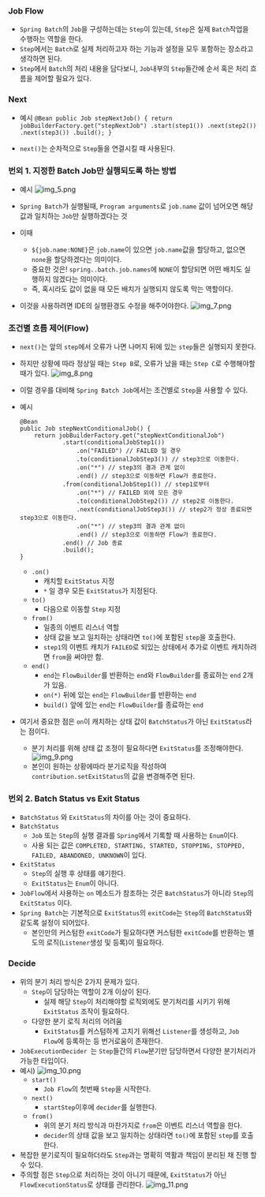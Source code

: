 ### Job Flow
* `Spring Batch`의 `Job`을 구성하는데는 `Step`이 있는데,
`Step`은 실제 `Batch`작업을 수행하는 역할을 한다.
* `Step`에서는 `Batch`로 실제 처리하고자 하는 기능과 설정을 모두 포함하는 장소라고 생각하면 된다.
* `Step`에서 `Batch`의 처리 내용을 담다보니, `Job`내부의 `Step`들간에 순서 혹은 처리 흐름을 제어할 필요가 있다.

### Next
* 예시
    `
    @Bean
    public Job stepNextJob() {
        return jobBuilderFactory.get("stepNextJob")
                .start(step1())
                .next(step2())
                .next(step3())
                .build();
    }
    `
  
* `next()`는 순차적으로 `Step`들을 연결시킬 때 사용된다.


### 번외 1. 지정한 Batch Job만 실행되도록 하는 방법
* 예시
  ![img_5.png](img_5.png)
  
* `Spring Batch`가 실행될때, `Program arguments`로 `job.name` 값이 넘어오면 해당 값과 일치하는 `Job`만 실행하겠다는 것
* 이때
  * `${job.name:NONE}`은 `job.name`이 있으면 `job.name`값을 할당하고, 없으면 `none`을 할당하겠다는 의미이다.
  * 중요한 것은! `spring..batch.job.names`에 `NONE`이 할당되면 어떤 배치도 실행하지 않겠다는 의미이다.
  * 즉, 혹시라도 값이 없을 때 모든 배치가 실행되지 않도록 막는 역할이다.
* 이것을 사용하려면 IDE의 실행환경도 수정을 해주어야한다.
  ![img_7.png](img_7.png)
  

### 조건별 흐름 제어(Flow)
* `next()`는 앞의 `step`에서 오류가 나면 나머지 뒤에 있는 `step`들은 실행되지 못한다.
* 하지만 상황에 따라 정상일 때는 `Step B`로, 오류가 났을 때는 `Step C`로 수행해야할 때가 있다.
  ![img_8.png](img_8.png)
  
* 이럴 경우를 대비해 `Spring Batch Job`에서는 조건별로 `Step`을 사용할 수 있다.
* 예시
    ```
    @Bean
    public Job stepNextConditionalJob() {
        return jobBuilderFactory.get("stepNextConditionalJob")
                .start(conditionalJobStep1())
                    .on("FAILED") // FAILED 일 경우
                    .to(conditionalJobStep3()) // step3으로 이동한다.
                    .on("*") // step3의 결과 관계 없이 
                    .end() // step3으로 이동하면 Flow가 종료한다.
                .from(conditionalJobStep1()) // step1로부터
                    .on("*") // FAILED 외에 모든 경우
                    .to(conditionalJobStep2()) // step2로 이동한다.
                    .next(conditionalJobStep3()) // step2가 정상 종료되면 step3으로 이동한다.
                    .on("*") // step3의 결과 관계 없이 
                    .end() // step3으로 이동하면 Flow가 종료한다.
                .end() // Job 종료
                .build();
    }  
    ```
  * `.on()`
    * 캐치할 `ExitStatus` 지정
    * `*` 일 경우 모든 `ExitStatus`가 지정된다.
  * `to()`
    * 다음으로 이동할 `Step` 지정
  * `from()`
    * 일종의 이벤트 리스너 역할
    * 상태 값을 보고 일치하는 상태라면 `to()`에 포함된 `step`을 호출한다.
    * `step1`의 이벤트 캐치가 `FAILED`로 되있는 상태에서 추가로 이벤트 캐치하려면 `from`을 써야만 함.
  * `end()`
    * `end`는 `FlowBuilder`를 반환하는 `end`와 `FlowBuilder`를 종료하는 `end` 2개가 있음.
    * `on(*)` 뒤에 있는 `end`는 `FlowBuilder`를 반환하는 `end`
    * `build()`  앞에 있는 `end`는 `FlowBuilder`를 종료하는 `end`
 * 여기서 중요한 점은 `on`이 캐치하는 상태 값이 `BatchStatus`가 아닌 `ExitStatus`라는 점이다.
    * 분기 처리를 위해 상태 값 조정이 필요하다면 `ExitStatus`를 조정해야한다.
    ![img_9.png](img_9.png)
    * 본인이 원하는 상황에따라 분기로직을 작성하여 `contribution.setExitStatus`의 값을 변경해주면 된다.
  

### 번외 2. Batch Status vs Exit Status
* `BatchStatus` 와 `ExitStatus`의 차이를 아는 것이 중요하다.
* `BatchStatus`
  * `Job` 또는 `Step`의 실행 결과를 `Spring`에서 기록할 때 사용하는 `Enum`이다.
  * 사용 되는 값은 `COMPLETED, STARTING, STARTED, STOPPING, STOPPED, FAILED, ABANDONED, UNKNOWN`이 있다.
* `ExitStatus`
  * `Step`의 실행 후 상태를 얘기한다.
  * `ExitStatus`는 `Enum`이 아니다.
* `JobFlow`에서 사용하는 `on` 메소드가 참조하는 것은 `BatchStatus`가 아니라 `Step`의 `ExitStatus` 이다.
* `Spring Batch`는 기본적으로 `ExitStatus`의 `exitCode`는 `Step`의 `BatchStatus`와 같도록 설정이 되어있다.
    * 본인만의 커스텀한 `exitCode`가 필요하다면 커스텀한 `exitCode`를 반환하는 별도의 로직(`Listener`생성 및 등록)이 필요하다.


### Decide
* 위의 분기 처리 방식은 2가지 문제가 있다.
    * `Step`이 담당하는 역할이 2개 이상이 된다.
        * 실제 해당 `Step`이 처리해야할 로직외에도 분기처리를 시키기 위해 `ExitStatus` 조작이 필요하다.
    * 다양한 분기 로직 처리의 어려움
        * `ExitStatus`를 커스텀하게 고치기 위해선 `Listener`를 생성하고, `Job Flow`에 등록하는 등 번거로움이 존재한다.
* `JobExecutionDecider `는 `Step`들간의 `Flow`분기만 담당하면서 다양한 분기처리가 가능한 타입이다.
* 예시)
   ![img_10.png](img_10.png)
    * `start()`
        * `Job Flow`의 첫번째 `Step`을 시작한다.
    * `next()`
        * `startStep`이후에 `decider`를 실행한다.
    * `from()`
        * 위의 분기 처리 방식과 마찬가지로 `from`은 이벤트 리스너 역할을 한다.
        * `decider`의 상태 값을 보고 일치하는 상태라면 `to()`에 포함된 `step`를 호출한다.
* 복잡한 분기로직이 필요하더라도 `Step`과는 명확히 역활과 책임이 분리된 채 진행 할 수 있다. 
* 주의할 점은 `Step`으로 처리하는 것이 아니기 때문에, `ExitStatus`가 아닌 `FlowExecutionStatus`로 상태를 관리한다.
    ![img_11.png](img_11.png)